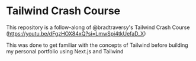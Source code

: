 # Tailwind Crash Course

This repository is a follow-along of @bradtraversy's Tailwind Crash Course (https://youtu.be/dFgzHOX84xQ?si=LmwSpi4tkUefaD_X)

This was done to get familiar with the concepts of Tailwind before building my personal portfolio using Next.js and Tailwind
